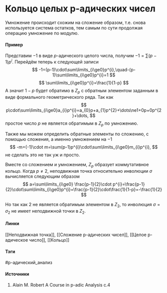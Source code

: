# Кольцо целых p-адических чисел
Умножение происходит схожим на сложение образом, т.е. снова используется система остатков, тем самым по сути продолжая операцию умножение по модулю. 
#### Пример
Представим $-1$ в виде $p$-адического целого числа, получим $-1=\sum(p-1)p^{i}$. Перейдём теперь к следующей записи
$$
-1=(p-1)\cdot\sum\limits_{i\ge0}p^{i},\quad-(p-1)\sum\limits_{i\ge0}p^{i}=1
$$
$$
\sum\limits_{i\ge0}p^{i}=\frac{1}{1-p}
$$
А значит $1-p$ будет обратимо в $Z_{p}$ с обратным элементом заданным в виде формального геометрического ряда. Так как 
$$
p\cdot\sum\limits_{i\ge0}a_{i}p^{i}=a_{0}p+a_{1}p^{2}+\dots\ne1+0p+0p^{2}+\dots,
$$
простое число $p$ не является обратимым в $Z_{p}$ по умножению.

Также мы можем определить обратные элементы по сложению, с помощью сложения, а именно умножением на $-1$
$$
-m=(-1)\cdot m=\sum(p-1)p^{i}\cdot\sum\limits_{i\ge0}m_{i}p^{i},
$$
не сделать это не так уж и просто.

Вместе со сложением и умножением, $Z_{p}$ образует коммутативное кольцо. Когда $p\ne2$, неподвижная точка относительно инволюции $\sigma$ вычисляется следующим образом
$$
a=\sum\limits_{i\ge0} \frac{p-1}{2}\cdot p^{i}=\frac{p-1}{2}\cdot\sum\limits_{i\ge0}p^{i}=\frac{p-1}{2}\cdot\frac{1}{1-p}=-\frac{1}{2}
$$

Но так как $2$ не является обратимым элементом в $Z_{2}$, то инволюция $\sigma=\sigma_{2}$ не имеет неподвижной точки в $Z_{2}$.
#### Линки
 [[Неподвижная точка]],
 [[Сложение p-адических чисел]],
 [[Целое p-адическое число]],
 [[Кольцо]]
#### Тэги
 #p-адический_анализ 
#### Источники
1. Alain M. Robert A Course in p-adic Analysis c.4